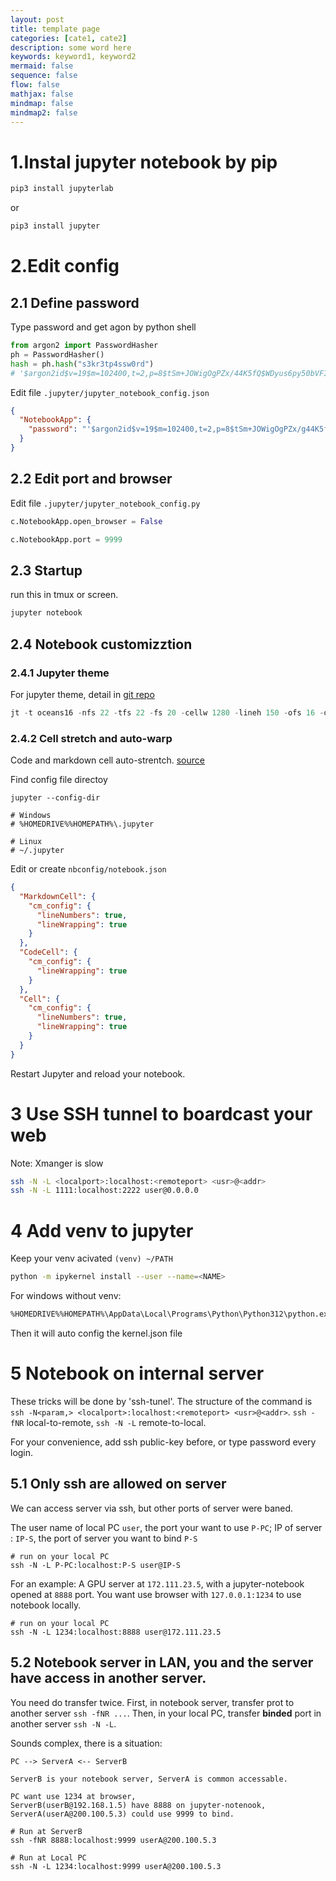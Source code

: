 ```yaml
---
layout: post
title: template page
categories: [cate1, cate2]
description: some word here
keywords: keyword1, keyword2
mermaid: false
sequence: false
flow: false
mathjax: false
mindmap: false
mindmap2: false
---
```

# 1.Instal jupyter notebook by pip

```bash
pip3 install jupyterlab
```

or 
```bash
pip3 install jupyter
```

# 2.Edit config

## 2.1 Define password

Type password and get agon by python shell

```python
from argon2 import PasswordHasher
ph = PasswordHasher()
hash = ph.hash("s3kr3tp4ssw0rd") 
# '$argon2id$v=19$m=102400,t=2,p=8$tSm+JOWigOgPZx/44K5fQ$WDyus6py50bVFIPkjA28lQ' 
```

Edit file `.jupyter/jupyter_notebook_config.json `
```json
{
  "NotebookApp": {
    "password": "'$argon2id$v=19$m=102400,t=2,p=8$tSm+JOWigOgPZx/g44K5fQ$WDyus6py50bVFIPkjA28lQ'"
  }
}
```

## 2.2 Edit port and browser

Edit file `.jupyter/jupyter_notebook_config.py `

```python
c.NotebookApp.open_browser = False

c.NotebookApp.port = 9999
```

## 2.3 Startup
run this in tmux or screen.

```bash
jupyter notebook
```

## 2.4 Notebook customizztion

### 2.4.1 Jupyter theme

For jupyter theme, detail in [git repo](https://github.com/dunovank/jupyter-themes)
```python
jt -t oceans16 -nfs 22 -tfs 22 -fs 20 -cellw 1280 -lineh 150 -ofs 16 -dfs 16
```
### 2.4.2 Cell stretch and auto-warp

Code and markdown cell auto-strentch. [source](https://stackoverflow.com/questions/36419342/how-to-wrap-code-text-in-jupyter-notebooks)

Find config file directoy
```
jupyter --config-dir

# Windows
# %HOMEDRIVE%%HOMEPATH%\.jupyter

# Linux
# ~/.jupyter
```

Edit or create `nbconfig/notebook.json`

```json
{
  "MarkdownCell": {
    "cm_config": {
      "lineNumbers": true,
      "lineWrapping": true
    }
  },
  "CodeCell": {
    "cm_config": {
      "lineWrapping": true
    }
  },
  "Cell": {
    "cm_config": {
      "lineNumbers": true,
      "lineWrapping": true
    }
  }
}
```

Restart Jupyter and reload your notebook.

# 3 Use SSH tunnel to boardcast your web
Note: Xmanger is slow

```bash
ssh -N -L <localport>:localhost:<remoteport> <usr>@<addr> 
ssh -N -L 1111:localhost:2222 user@0.0.0.0
```

# 4 Add venv to jupyter

Keep your venv acivated `(venv) ~/PATH`

```bash
python -m ipykernel install --user --name=<NAME>
```

For windows without venv:

```bash
%HOMEDRIVE%%HOMEPATH%\AppData\Local\Programs\Python\Python312\python.exe -m ipykernel install --user --name=<NAME>
```

Then it will auto config the kernel.json file

# 5 Notebook on internal server

These tricks will be done by 'ssh-tunel'. The structure of the command is `ssh -N<param,> <localport>:localhost:<remoteport> <usr>@<addr>`.
`ssh -fNR` local-to-remote, `ssh -N -L` remote-to-local. 

For your convenience, add ssh public-key before, or type password every login.


## 5.1 Only ssh are allowed on server

We can access server via ssh, but other ports of server were baned.

The user name of local PC `user`, the port your want to use `P-PC`; IP of server : `IP-S`, the port of server you want to bind `P-S`

```shell
# run on your local PC
ssh -N -L P-PC:localhost:P-S user@IP-S
```

For an example: A GPU server at `172.111.23.5`, with a jupyter-notebook opened at `8888` port. You want use browser with `127.0.0.1:1234` to use notebook locally.

```shell
# run on your local PC
ssh -N -L 1234:localhost:8888 user@172.111.23.5
```

## 5.2 Notebook server in LAN, you and the server have access in another server. 

You need do transfer twice. First, in notebook server, transfer prot to another server `ssh -fNR ...`. Then, in your local PC, transfer **binded** port in another server `ssh -N -L`.

Sounds complex, there is a situation:

```
PC --> ServerA <-- ServerB

ServerB is your notebook server, ServerA is common accessable.

PC want use 1234 at browser, 
ServerB(userB@192.168.1.5) have 8888 on jupyter-notenook, 
ServerA(userA@200.100.5.3) could use 9999 to bind.
```

```shell
# Run at ServerB
ssh -fNR 8888:localhost:9999 userA@200.100.5.3

# Run at Local PC
ssh -N -L 1234:localhost:9999 userA@200.100.5.3
```